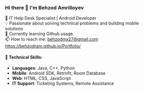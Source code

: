 ### Hi there 👋 I'm Behzod Amrilloyev

🚀 IT Help Desk Specialist | Android Developer  
💡 Passionate about solving technical problems and building mobile solutions  
🌱 Currently learning Github usage.  
📫 How to reach me: behzodmx27@gmail.com  
https://behzodram.github.io/Portfolio/
#### 🔧 Technical Skills:
- **Languages**: Java, C++, Python
- **Mobile**: Android SDK, Retrofit, Room Database  
- **Web**: HTML, CSS, JavaScript  
- **IT Support**: Ticketing Systems, Remote Assistance   
<!---
behzodram/behzodram is a ✨ special ✨ repository because its `README.md` (this file) appears on your GitHub profile.
You can click the Preview link to take a look at your changes.
--->
